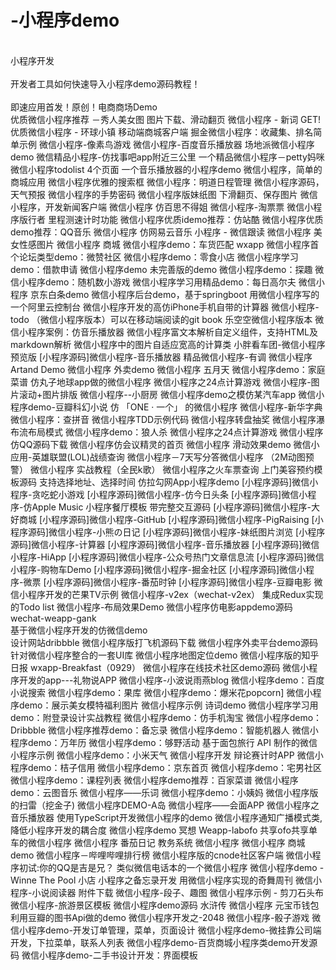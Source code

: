 # -小程序demo
<br>小程序开发</br>
<br>开发者工具如何快速导入小程序demo源码教程！</br>
<br>即速应用首发！原创！电商商场Demo</br>
优质微信小程序推荐 －秀人美女图 图片下载、滑动翻页
微信小程序 - 新词 GET!
优质微信小程序 - 环球小镇 移动端商城客户端
掘金微信小程序：收藏集、排名简单示例
微信小程序-像素鸟游戏
微信小程序-百度音乐播放器
场地派微信小程序demo
微信精品小程序-仿找事吧app附近三公里
一个精品微信小程序－petty妈咪
微信小程序todolist 4个页面
一个音乐播放器的小程序demo
微信小程序，简单的商城应用
微信小程序优雅的搜索框
微信小程序：明道日程管理
微信小程序源码，天气预报
微信小程序的手势密码
微信小程序版妹纸图 下滑翻页、保存图片
微信小程序，开发新闻客户端
微信小程序 仿百思不得姐
微信小程序-淘票票
微信小程序版行者 里程测速计时功能
微信小程序优质idemo推荐：仿站酷
微信小程序优质demo推荐：QQ音乐
微信小程序 仿网易云音乐
小程序 - 微信跟读
微信小程序 美女性感图片
微信小程序 商城
微信小程序demo：车货匹配 wxapp
微信小程序首个论坛类型demo：微赞社区
微信小程序demo：零食小店
微信小程序学习demo：借款申请
微信小程序demo 未完善版的demo
微信小程序demo：探趣
微信小程序demo：随机数小游戏
微信小程序学习用精品demo：每日高尔夫
微信小程序 京东白条demo
微信小程序后台demo，基于springboot
用微信小程序写的一个阿里云控制台
微信小程序开发的高仿iPhone手机自带的计算器
微信小程序-todo
（微信小程序版本）可以在移动端阅读的git book
乐空空微信小程序版本
微信小程序案例：仿音乐播放器
微信小程序富文本解析自定义组件，支持HTML及markdown解析
微信小程序中的图片自适应宽高的计算类
小胖看车团-微信小程序 预览版
[小程序源码]微信小程序-音乐播放器
精品微信小程序-有调
微信小程序 Artand Demo
微信小程序 外卖demo
微信小程序 五月天
微信小程序demo：家庭菜谱
仿丸子地球app做的微信小程序
微信小程序之24点计算游戏
微信小程序-图片滚动+图片排版
微信小程序--小厨房
微信小程序demo之模仿某汽车app
微信小程序demo-豆瓣科幻小说
仿 「ONE · 一个」 的微信小程序
微信小程序-新华字典
微信小程序：查拼音
微信小程序TDD示例代码
微信小程序转盘抽奖
微信小程序瀑布流布局模式
微信小程序demo：狼人杀
微信小程序之24点计算游戏
微信小程序仿QQ源码下载
微信小程序仿会议精灵的首页
微信小程序 滑动效果demo
微信小应用-英雄联盟(LOL)战绩查询
微信小程序－7天写分答微信小程序 （2M动图预警）
微信小程序 实战教程（全民k歌）
微信小程序之火车票查询
上门美容预约模板源码 支持选择地址、选择时间
仿拉勾网App小程序demo
[小程序源码]微信小程序-贪吃蛇小游戏
[小程序源码]微信小程序-仿今日头条
[小程序源码]微信小程序-仿Apple Music
小程序餐厅模板 带完整交互源码
[小程序源码]微信小程序-大好商城
[小程序源码]微信小程序-GitHub
[小程序源码]微信小程序-PigRaising
[小程序源码]微信小程序-小熊の日记
[小程序源码]微信小程序-妹纸图片浏览
[小程序源码]微信小程序-计算器
[小程序源码]微信小程序-音乐播放器
[小程序源码]微信小程序-HiApp
[小程序源码]微信小程序-公众号热门文章信息流
[小程序源码]微信小程序-购物车Demo
[小程序源码]微信小程序-掘金社区
[小程序源码]微信小程序-微票
[小程序源码]微信小程序-番茄时钟
[小程序源码]微信小程序-豆瓣电影
微信小程序开发的芒果TV示例
微信小程序-v2ex（wechat-v2ex）
集成Redux实现的Todo list
微信小程序-布局效果Demo
微信小程序仿电影appdemo源码
wechat-weapp-gank  
基于微信小程序开发的仿微信demo  
设计网站dribbble 
微信小程序版打飞机源码下载
微信小程序外卖平台demo源码
针对微信小程序整合的一套UI库
微信小程序地图定位demo
微信小程序版的知乎日报
wxapp-Breakfast（0929）
微信小程序在线技术社区demo源码
微信小程序开发的app---礼物说APP
微信小程序-小波说雨燕blog
微信小程序demo：百度小说搜索
微信小程序demo：果库
微信小程序demo：爆米花popcorn]
微信小程序demo：展示美女模特福利图片
微信小程序示例 诗词demo
微信小程序学习用demo：附登录设计实战教程
微信小程序demo：仿手机淘宝
微信小程序demo：Dribbble
微信小程序推荐demo：备忘录
微信小程序demo：智能机器人
微信小程序demo：万年历
微信小程序demo：够野活动
基于面包旅行 API 制作的微信小程序示例
微信小程序demo：小米天气
微信小程序开发 辩论赛计时APP
微信小程序demo：桔子信用
微信小程序demo：京东首页
微信小程序demo：宅男社区
微信小程序demo：课程列表
微信小程序demo推荐：百家菜谱
微信小程序demo：云图音乐
微信小程序——乐词
微信小程序demo：小姨妈
微信小程序版的扫雷（挖金子)
微信小程序DEMO-A岛
微信小程序——会面APP
微信小程序之音乐播放器
使用TypeScript开发微信小程序的demo
微信小程序通知广播模式类,降低小程序开发的耦合度
微信小程序demo 冥想
Weapp-labofo 共享ofo共享单车的微信小程序
微信小程序 番茄日记
教务系统 微信小程序
微信小程序 商城demo
微信小程序－哔哩哔哩排行榜
微信小程序版的cnode社区客户端
微信小程序初试:你的QQ是吉是兄？
类似微信电话本的一个微信小程序
微信小程序demo - Winne The Pool 小店
小程序之备忘录开发
用微信小程序实现的奇舞周刊
微信小程序-小说阅读器 附件下载
微信小程序-段子、趣图
微信小程序示例 - 剪刀石头布
微信小程序-旅游景区模板
微信小程序demo源码 水浒传
微信小程序 元宝币钱包
利用豆瓣的图书Api做的demo
微信小程序开发之-2048
微信小程序-骰子游戏
微信小程序demo-开发订单管理，菜单，页面设计
微信小程序demo-微挂靠公司端开发，下拉菜单，联系人列表
微信小程序demo-百货商城小程序类demo开发源码
微信小程序demo-二手书设计开发：界面模板
